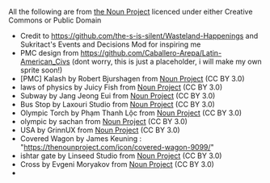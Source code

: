 All the following are from [the Noun Project](https://thenounproject.com) licenced under either Creative Commons or Public Domain

* Credit to https://github.com/the-s-is-silent/Wasteland-Happenings and Sukritact's Events and Decisions Mod for inspiring me
* PMC design from https://github.com/Caballero-Arepa/Latin-American_Civs (dont worry, this is just a placeholder, i will make my own sprite soon!)
* [PMC] Kalash by Robert Bjurshagen from <a href="https://thenounproject.com/browse/icons/term/kalash/" target="_blank" title="Kalash Icons">Noun Project</a> (CC BY 3.0)
* laws of physics by Juicy Fish from <a href="https://thenounproject.com/browse/icons/term/laws-of-physics/" target="_blank" title="laws of physics Icons">Noun Project</a> (CC BY 3.0)
* Subway by Jang Jeong Eui from <a href="https://thenounproject.com/browse/icons/term/subway/" target="_blank" title="Subway Icons">Noun Project</a> (CC BY 3.0)
* Bus Stop by Laxouri Studio from <a href="https://thenounproject.com/browse/icons/term/bus-stop/" target="_blank" title="Bus Stop Icons">Noun Project</a> (CC BY 3.0)
* Olympic Torch by Phạm Thanh Lộc from <a href="https://thenounproject.com/browse/icons/term/olympic-torch/" target="_blank" title="Olympic Torch Icons">Noun Project</a> (CC BY 3.0)
* olympic by sachan from <a href="https://thenounproject.com/browse/icons/term/olympic/" target="_blank" title="olympic Icons">Noun Project</a> (CC BY 3.0)
* USA by GrinnUX from <a href="https://thenounproject.com/browse/icons/term/usa/" target="_blank" title="USA Icons">Noun Project</a> (CC BY 3.0)
* Covered Wagon by James Keuning : "https://thenounproject.com/icon/covered-wagon-9099/"
* ishtar gate by Linseed Studio from <a href="https://thenounproject.com/browse/icons/term/ishtar-gate/" target="_blank" title="ishtar gate Icons">Noun Project</a> (CC BY 3.0)
* Cross by Evgeni Moryakov from <a href="https://thenounproject.com/browse/icons/term/cross/" target="_blank" title="Cross Icons">Noun Project</a> (CC BY 3.0)
* 
